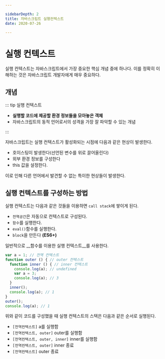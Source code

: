 ```yaml
---

sidebarDepth: 2
title: 자바스크립트 실행컨텍스트
date: 2020-07-26

---
```


# 실행 컨텍스트

실행 컨텍스트는 자바스크립트에서 가장 중요한 핵심 개념 중에 하나다.
이를 정확히 이해하는 것은 자바스크립트 개발자에게 매우 중요하다.

## 개념

::: tip 실행 컨텍스트

- __실행할 코드에 제공할 환경 정보들을 모아놓은 객체__
- 자바스크립트의 동적 언어로서의 성격을 가장 잘 파악할 수 있는 개념

:::

자바스크립트는 실행 컨텍스트가 활성화되는 시점에 다음과 같은 현상이 발생한다.

- 호이스팅이 발생한다(선언된 변수를  위로 끌어올린다)
- 외부 환경 정보를 구성한다
- this 값을 설정한다.

이로 인해 다른 언어에서 발견할 수 없는 특이한 현상들이 발생한다.

## 실행 컨텍스트를 구성하는 방법

실행 컨텍스트는 다음과 같은 것들을 이용하면 `call stack`에 쌓이게 된다.

- `전역공간`은 자동으로 컨텍스트로 구성된다.
- `함수`를 실행한다.
- `eval()`함수를 실행한다.
- `block`을 만든다 __(ES6+)__

일반적으로 __함수를 이용한 실행 컨텍스트__를 사용한다.

```js
var a = 1; // 전역 컨텍스트
function outer () { // outer 컨텍스트
  function inner () { // inner 컨텍스트
    console.log(a); // undefined
    var a = 3;
    console.log(a); // 3
  }
  inner();
  console.log(a); // 1
}
outer();
console.log(a); // 1
```

위와 같이 코드를 구성했을 때 실행 컨텍스트의 스택은 다음과 같은 순서로 실행된다.

- `[전역컨텍스트]` a를 실행함 
- `[전역컨텍스트, outer]` outer를 실행함
- `[전역컨텍스트, outer, inner]` inner를 실행함
- `[전역컨텍스트, outer]` inner 종료
- `[전역컨텍스트]` outer 종료
